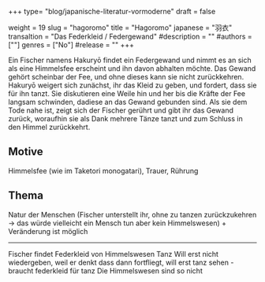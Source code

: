 +++
type= "blog/japanische-literatur-vormoderne"
draft = false

weight = 19
slug = "hagoromo"
title = "Hagoromo"
japanese = "羽衣"
transaltion = "Das Federkleid / Federgewand"
#description = ""
#authors = [""]
genres = ["No"]
#release = ""
+++

Ein Fischer namens Hakuryō findet ein Federgewand und nimmt es an sich als eine Himmelsfee
erscheint und ihn davon abhalten möchte. Das Gewand gehört scheinbar der Fee, und ohne dieses
kann sie nicht zurückkehren. Hakuryō weigert sich zunächst, ihr das Kleid zu geben, und fordert, dass
sie für ihn tanzt. Sie diskutieren eine Weile hin und her bis die Kräfte der Fee langsam schwinden, dadiese an das Gewand gebunden sind. Als sie dem Tode nahe ist, zeigt sich der Fischer gerührt und
gibt ihr das Gewand zurück, woraufhin sie als Dank mehrere Tänze tanzt und zum Schluss in den
Himmel zurückkehrt.

## Motive

Himmelsfee (wie im Taketori monogatari), Trauer, Rührung

## Thema

Natur der Menschen (Fischer unterstellt ihr, ohne zu tanzen zurückzukehren -> das würde vielleicht ein Mensch tun aber kein Himmelswesen) + Veränderung ist möglich


---
Fischer findet
Federkleid von Himmelswesen
Tanz
Will erst nicht wiedergeben, weil er denkt dass dann fortfliegt, will erst tanz sehen - braucht federkleid für tanz
Die Himmelswesen sind so nicht
